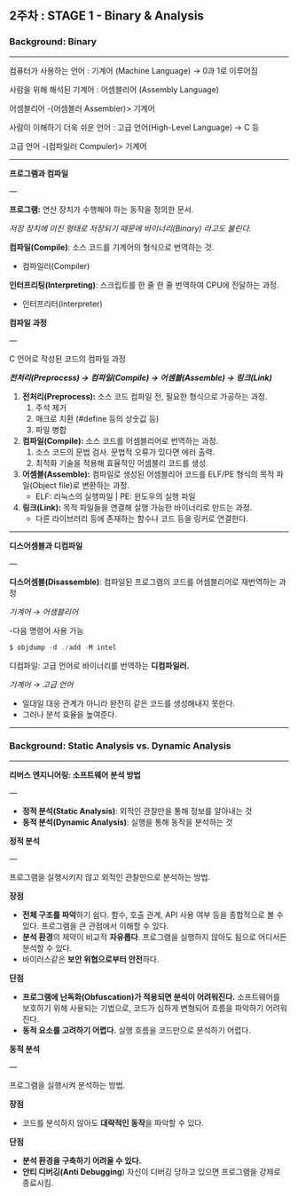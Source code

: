 ## 2주차 : **STAGE 1** - Binary & Analysis

### Background: Binary

---

컴퓨터가 사용하는 언어 : 기계어 (Machine Language) → 0과 1로 이루어짐

사람을 위해 해석된 기계어 : 어셈블리어 (Assembly Language) 

어셈블리어 -(어셈블러 Assembler)> 기계어

사람이 이해하기 더욱 쉬운 언어 : 고급 언어(High-Level Language) → C 등

고급 언어 -(컴파일러 Compuler)> 기계어

---

**프로그램과 컴파일**

—

**프로그램:** 연산 장치가 수행해야 하는 동작을 정의한 문서. 

*저장 장치에 이진 형태로 저장되기 때문에 바이너리(Binary) 라고도 불린다.*

**컴파일(Compile)**: 소스 코드를 기계어의 형식으로 번역하는 것.

- 컴파일러(Compiler)

**인터프리팅(Interpreting)**: 스크립트를 한 줄 한 줄 번역하여 CPU에 전달하는 과정.

- 인터프리터(Interpreter)

**컴파일 과정**

—

C 언어로 작성된 코드의 컴파일 과정

***전처리(Preprocess) → 컴파일(Compile) → 어셈블(Assemble) → 링크(Link)***

1. **전처리(Preprocess):** 소스 코드 컴파일 전, 필요한 형식으로 가공하는 과정.
    1. 주석 제거
    2. 매크로 치환 (#define 등의 상숫값 등)
    3. 파일 병합 
2. **컴파일(Compile):** 소스 코드를 어셈블리어로 번역하는 과정.
    1. 소스 코드의 문법 검사. 문법적 오류가 있다면 에러 출력.
    2. 최적화 기술을 적용해 효율적인 어셈블리 코드를 생성.
3. **어셈블(Assemble):** 컴파일로 생성된 어셈블리어 코드를 ELF/PE 형식의 목적 파일(Object file)로 변환하는 과정.
    - ELF: 리눅스의 실행파일 | PE: 윈도우의 실행 파일
4. **링크(Link):** 목적 파일들을 연결해 실행 가능한 바이너리로 만드는 과정.
    - 다른 라이브러리 등에 존재하는 함수나 코드 등을 링커로 연결한다.

---

**디스어셈블과 디컴파일**

—

**디스어셈블(Disassemble)**: 컴파일된 프로그램의 코드를 어셈블리어로 재번역하는 과정

*기계어 → 어셈블리어*

-다음 명령어 사용 가능

```powershell
$ objdump -d ./add -M intel
```

디컴파일: 고급 언어로 바이너리를 번역하는 **디컴파일러.**

*기계어 → 고급 언어*

- 일대일 대응 관계가 아니라 완전히 같은 코드를 생성해내지 못한다.
- 그러나 분석 효율을 높여준다.

---

### Background: Static Analysis vs. Dynamic Analysis

---

**리버스 엔지니어링: 소프트웨어 분석 방법**

—

- **정적 분석(Static Analysis)**: 외적인 관찰만을 통해 정보를 알아내는 것
- **동적 분석(Dynamic Analysis)**: 실행을 통해 동작을 분석하는 것

**정적 분석**

—

프로그램을 실행시키지 않고 외적인 관찰만으로 분석하는 방법.

**장점**

- **전체 구조를 파악**하기 쉽다. 함수, 호출 관계, API 사용 여부 등을 종합적으로 볼 수 있다. 프로그램을 큰 관점에서 이해할 수 있다.
- **분석 환경**의 제약이 비교적 **자유롭다**. 프로그램을 실행하지 않아도 됨으로 어디서든 분석할 수 있다.
- 바이러스같은 **보안 위협으로부터 안전**하다.

**단점**

- **프로그램에 난독화(Obfuscation)가 적용되면 분석이 어려워진다.** 소프트웨어를 보호하기 위해 사용되는 기법으로, 코드가 심하게 변형되어 흐름을 파악하기 어려워진다.
- **동적 요소를 고려하기 어렵다.** 실행 흐름을 코드만으로 분석하기 어렵다.

**동적 분석**

—

프로그램을 실행시켜 분석하는 방법.

**장점**

- 코드를 분석하지 않아도 **대략적인 동작**을 파악할 수 있다.

**단점**

- **분석 환경을 구축하기 어려울 수 있다.**
- **안티 디버깅(Anti Debugging**) 자신이 디버깅 당하고 있으면 프로그램을 강제로 종료시킴.

